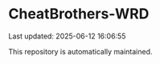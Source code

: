 # CheatBrothers-WRD

Last updated: 2025-06-12 16:06:55

This repository is automatically maintained.
